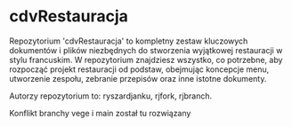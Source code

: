 # cdvRestauracja
Repozytorium 'cdvRestauracja' to kompletny zestaw kluczowych dokumentów i plików niezbędnych do stworzenia wyjątkowej restauracji w stylu francuskim. W repozytorium znajdziesz wszystko, co potrzebne, aby rozpocząć projekt restauracji od podstaw, obejmując koncepcje menu, utworzenie zespołu, zebranie przepisów oraz inne istotne dokumenty.

Autorzy repozytorium to: ryszardjanku, rjfork, rjbranch.

Konflikt branchy vege i main został tu rozwiązany
